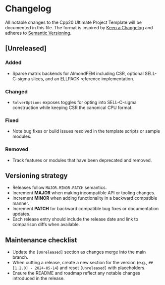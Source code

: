 # Changelog

All notable changes to the Cpp20 Ultimate Project Template will be documented in this file. The format is inspired by [Keep a Changelog](https://keepachangelog.com/en/1.1.0/) and adheres to [Semantic Versioning](https://semver.org/spec/v2.0.0.html).

## [Unreleased]
### Added
- Sparse matrix backends for AlmondFEM including CSR, optional SELL-C-sigma slices, and an ELLPACK reference implementation.

### Changed
- `SolverOptions` exposes toggles for opting into SELL-C-sigma construction while keeping CSR the canonical CPU format.

### Fixed
- Note bug fixes or build issues resolved in the template scripts or sample modules.

### Removed
- Track features or modules that have been deprecated and removed.

## Versioning strategy
- Releases follow `MAJOR.MINOR.PATCH` semantics.
- Increment **MAJOR** when making incompatible API or tooling changes.
- Increment **MINOR** when adding functionality in a backward compatible manner.
- Increment **PATCH** for backward compatible bug fixes or documentation updates.
- Each release entry should include the release date and link to comparison diffs when available.

## Maintenance checklist
- Update the `[Unreleased]` section as changes merge into the main branch.
- When cutting a release, create a new section for the version (e.g., `## [1.2.0] - 2024-05-14`) and reset `[Unreleased]` with placeholders.
- Ensure the README and roadmap reflect any notable changes introduced in the release.
